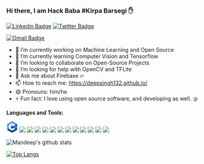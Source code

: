 ### Hi there, I am Hack Baba #Kirpa Barsegi ✋

[![Linkedin Badge](https://img.shields.io/badge/-MandeepSingh-blue?style=social&logo=Linkedin&logoColor=blue&link=https://www.linkedin.com/in/deepsingh132)](https://www.linkedin.com/in/deepsingh132/)
[![Twitter Badge](http://img.shields.io/badge/-@HackBaba-1ca0f1?style=social&logo=twitter&logoColor=blue&link=https://twitter.com/hackbaba132)](https://twitter.com/hackbaba) 
<!--[![Medium Badge](https://img.shields.io/badge/-@HackBaba-03a57a?style=social&labelColor=black&logo=Medium&link=https://medium.com/@hackbaba132)](https://medium.com/@hackbaba)-->
[![Gmail Badge](https://img.shields.io/badge/-Gmail-c14438?style=social&logo=Gmail&logoColor=red&link=mailto:mandeeparora132@gmail.com)](mailto:mandeeparora132@gmail.com)



- 🔭 I’m currently working on Machine Learning and Open Source
- 🌱 I’m currently learning Computer Vision and Tensorflow
- 👯 I’m looking to collaborate on Open-Source Projects
- 🤔 I’m looking for help with OpenCV and TFLite
- 💬 Ask me about Firebase 🔥
- 📫 How to reach me: https://deepsingh132.github.io/
- 😄 Pronouns: him/he
- ⚡ Fun fact: I love using open source software, and developing as well. :p

**Languages and Tools:**  

<code><img height="30" src="https://raw.githubusercontent.com/github/explore/80688e429a7d4ef2fca1e82350fe8e3517d3494d/topics/cpp/cpp.png"></code>
<code><img height="30" src="https://seeklogo.com/images/J/java-logo-7F8B35BAB3-seeklogo.com.png"></code>
<code><img height="30" src="https://camo.githubusercontent.com/91de473fa3f2f749a56effc3e64f1049d108251f/68747470733a2f2f75706c6f61642e77696b696d656469612e6f72672f77696b6970656469612f636f6d6d6f6e732f7468756d622f632f63332f507974686f6e2d6c6f676f2d6e6f746578742e7376672f37363870782d507974686f6e2d6c6f676f2d6e6f746578742e7376672e706e67"></code>
<code><img height="30" src="https://git-scm.com/images/logos/logomark-orange@2x.png"></code>
<code><img height="30" src="https://github.githubassets.com/images/modules/logos_page/Octocat.png"></code>
<code><img height="30" src="https://upload.wikimedia.org/wikipedia/commons/thumb/8/82/Android_logo_2019.svg/1031px-Android_logo_2019.svg.png"></code>
<code><img height="30" src="https://cdn.freebiesupply.com/logos/large/2x/firebase-1-logo-png-transparent.png"></code>
<code><img height="30" src="https://miro.medium.com/max/1000/1*ilC2Aqp5sZd1wi0CopD1Hw.png"></code>
<code><img height="30" src="https://brandslogos.com/wp-content/uploads/images/large/arduino-logo-1.png"></code>
<code><img height="30" src="https://sybyl.com/wp-content/uploads/2019/11/Oracle-Logo-For-Website.png"></code>
<code><img height="30" src="https://banner2.cleanpng.com/20180425/jrw/kisspng-node-js-javascript-web-application-express-js-comp-5ae0f84e2a4242.1423638015246930701731.jpg"></code>
<code><img height="30" src="https://camo.githubusercontent.com/f85f882cb31eeaeee657ec955313015c30378e8f56c3dc2f06933b617a276cfd/68747470733a2f2f77372e706e6777696e672e636f6d2f706e67732f3734372f3739382f706e672d7472616e73706172656e742d6d7973716c2d6c6f676f2d6d7973716c2d64617461626173652d7765622d646576656c6f706d656e742d636f6d70757465722d736f6674776172652d646f6c7068696e2d6d6172696e652d6d616d6d616c2d616e696d616c732d746578742d7468756d626e61696c2e706e67"></code>
<code><img height="30" src="https://upload.wikimedia.org/wikipedia/commons/thumb/d/d5/IntelliJ_IDEA_Logo.svg/1024px-IntelliJ_IDEA_Logo.svg.png"></code>


![Mandeep's github stats](https://github-readme-stats.vercel.app/api?username=deepsingh132&show_icons=true&hide_border=true&theme=tokyonight&count_private=true&title_color=00ffff&icon_color=2ecc71&text_color=40E0D0&hide=stars)

[![Top Langs](https://github-readme-stats.vercel.app/api/top-langs/?username=deepsingh132&theme=tokyonight&langs_count=5&hide=javascript,html)](https://github.com/anuraghazra/github-readme-stats)

<!--![](https://visitor-badge.glitch.me/badge?page_id=deepsingh132) -->

